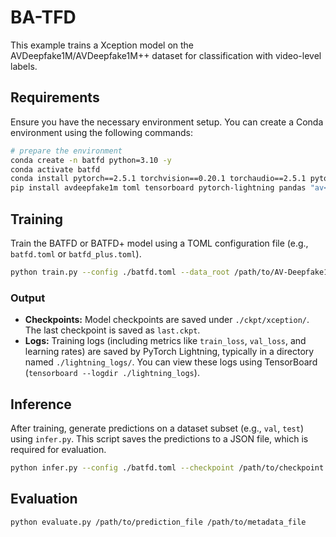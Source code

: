 # BA-TFD

This example trains a Xception model on the AVDeepfake1M/AVDeepfake1M++ dataset for classification with video-level labels.
## Requirements

Ensure you have the necessary environment setup. You can create a Conda environment using the following commands:

```bash
# prepare the environment
conda create -n batfd python=3.10 -y
conda activate batfd
conda install pytorch==2.5.1 torchvision==0.20.1 torchaudio==2.5.1 pytorch-cuda=11.8 -c pytorch -c nvidia -y
pip install avdeepfake1m toml tensorboard pytorch-lightning pandas "av<14"
```

## Training

Train the BATFD or BATFD+ model using a TOML configuration file (e.g., `batfd.toml` or `batfd_plus.toml`).

```bash
python train.py --config ./batfd.toml --data_root /path/to/AV-Deepfake1M-PlusPlus
```

### Output

*   **Checkpoints:** Model checkpoints are saved under `./ckpt/xception/`. The last checkpoint is saved as `last.ckpt`.
*   **Logs:** Training logs (including metrics like `train_loss`, `val_loss`, and learning rates) are saved by PyTorch Lightning, typically in a directory named `./lightning_logs/`. You can view these logs using TensorBoard (`tensorboard --logdir ./lightning_logs`). 

## Inference

After training, generate predictions on a dataset subset (e.g., `val`, `test`) using `infer.py`. This script saves the predictions to a JSON file, which is required for evaluation.

```bash
python infer.py --config ./batfd.toml --checkpoint /path/to/checkpoint --data_root /path/to/AV-Deepfake1M-PlusPlus --subset val
```

## Evaluation

```bash
python evaluate.py /path/to/prediction_file /path/to/metadata_file
```

